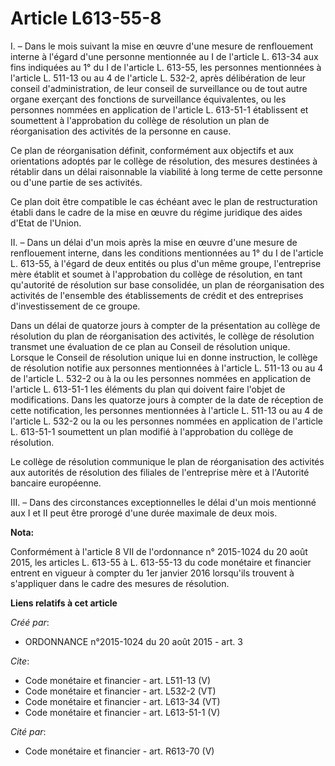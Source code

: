# Article L613-55-8

I. – Dans le mois suivant la mise en œuvre d'une mesure de renflouement interne à l'égard d'une personne mentionnée au I de
l'article L. 613-34 aux fins indiquées au 1° du I de l'article L. 613-55, les personnes mentionnées à l'article L. 511-13 ou
au 4 de l'article L. 532-2, après délibération de leur conseil d'administration, de leur conseil de surveillance ou de tout
autre organe exerçant des fonctions de surveillance équivalentes, ou les personnes nommées en application de l'article L.
613-51-1 établissent et soumettent à l'approbation du collège de résolution un plan de réorganisation des activités de la
personne en cause. 

Ce plan de réorganisation définit, conformément aux objectifs et aux orientations adoptés par le collège de résolution, des
mesures destinées à rétablir dans un délai raisonnable la viabilité à long terme de cette personne ou d'une partie de ses
activités. 

Ce plan doit être compatible le cas échéant avec le plan de restructuration établi dans le cadre de la mise en œuvre du
régime juridique des aides d'Etat de l'Union. 

II. – Dans un délai d'un mois après la mise en œuvre d'une mesure de renflouement interne, dans les conditions mentionnées au
1° du I de l'article L. 613-55, à l'égard de deux entités ou plus d'un même groupe, l'entreprise mère établit et soumet à
l'approbation du collège de résolution, en tant qu'autorité de résolution sur base consolidée, un plan de réorganisation des
activités de l'ensemble des établissements de crédit et des entreprises d'investissement de ce groupe. 

Dans un délai de quatorze jours à compter de la présentation au collège de résolution du plan de réorganisation des
activités, le collège de résolution transmet une évaluation de ce plan au Conseil de résolution unique. Lorsque le Conseil de
résolution unique lui en donne instruction, le collège de résolution notifie aux personnes mentionnées à l'article L. 511-13
ou au 4 de l'article L. 532-2 ou à la ou les personnes nommées en application de l'article L. 613-51-1 les éléments du plan
qui doivent faire l'objet de modifications. Dans les quatorze jours à compter de la date de réception de cette notification,
les personnes mentionnées à l'article L. 511-13 ou au 4 de l'article L. 532-2 ou la ou les personnes nommées en application
de l'article L. 613-51-1 soumettent un plan modifié à l'approbation du collège de résolution. 

Le collège de résolution communique le plan de réorganisation des activités aux autorités de résolution des filiales de
l'entreprise mère et à l'Autorité bancaire européenne. 

III. – Dans des circonstances exceptionnelles le délai d'un mois mentionné aux I et II peut être prorogé d'une durée maximale
de deux mois.

**Nota:**

Conformément à l'article 8 VII de l'ordonnance n° 2015-1024 du 20 août 2015, les articles L. 613-55 à L. 613-55-13 du code
monétaire et financier entrent en vigueur à compter du 1er janvier 2016 lorsqu'ils trouvent à s'appliquer dans le cadre des
mesures de résolution.

**Liens relatifs à cet article**

_Créé par_:

  - ORDONNANCE n°2015-1024 du 20 août 2015 - art. 3

_Cite_:

  - Code monétaire et financier - art. L511-13 (V)
  - Code monétaire et financier - art. L532-2 (VT)
  - Code monétaire et financier - art. L613-34 (VT)
  - Code monétaire et financier - art. L613-51-1 (V)

_Cité par_:

  - Code monétaire et financier - art. R613-70 (V)
